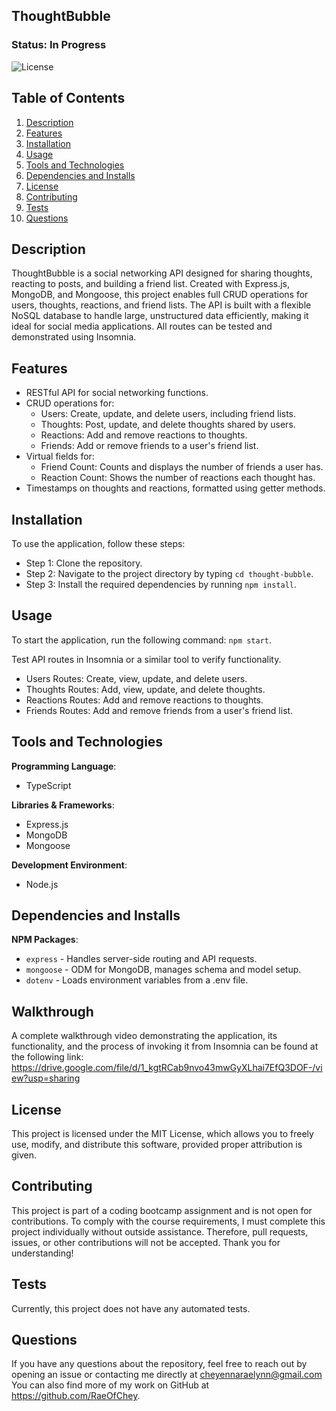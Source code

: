 ## ThoughtBubble

### Status: In Progress

![License](https://img.shields.io/badge/license-MIT-brightgreen.svg)

## Table of Contents
1. [Description](#description)
2. [Features](#features)
3. [Installation](#installation)
4. [Usage](#usage)
5. [Tools and Technologies](#tools-and-technologies)
6. [Dependencies and Installs](#dependencies-and-installs)
7. [License](#license)
8. [Contributing](#contributing)
9. [Tests](#tests)
10. [Questions](#questions)

## Description
ThoughtBubble is a social networking API designed for sharing thoughts, reacting to posts, and building a friend list. Created with Express.js, MongoDB, and Mongoose, this project enables full CRUD operations for users, thoughts, reactions, and friend lists. The API is built with a flexible NoSQL database to handle large, unstructured data efficiently, making it ideal for social media applications. All routes can be tested and demonstrated using Insomnia.

## Features
- RESTful API for social networking functions.
- CRUD operations for:
  - Users: Create, update, and delete users, including friend lists.
  - Thoughts: Post, update, and delete thoughts shared by users.
  - Reactions: Add and remove reactions to thoughts.
  - Friends: Add or remove friends to a user's friend list.
- Virtual fields for:
  - Friend Count: Counts and displays the number of friends a user has.
  - Reaction Count: Shows the number of reactions each thought has.
- Timestamps on thoughts and reactions, formatted using getter methods.

## Installation
To use the application, follow these steps:

- Step 1: Clone the repository.
- Step 2: Navigate to the project directory by typing `cd thought-bubble`.
- Step 3: Install the required dependencies by running `npm install`.

## Usage
To start the application, run the following command: `npm start`.

Test API routes in Insomnia or a similar tool to verify functionality.
- Users Routes: Create, view, update, and delete users.
- Thoughts Routes: Add, view, update, and delete thoughts.
- Reactions Routes: Add and remove reactions to thoughts.
- Friends Routes: Add and remove friends from a user's friend list.

## Tools and Technologies
**Programming Language**:
- TypeScript

**Libraries & Frameworks**:
- Express.js
- MongoDB
- Mongoose

**Development Environment**:
  - Node.js

## Dependencies and Installs

**NPM Packages**:
- `express` - Handles server-side routing and API requests.
- `mongoose` -  ODM for MongoDB, manages schema and model setup.
- `dotenv` - Loads environment variables from a .env file.

## Walkthrough
A complete walkthrough video demonstrating the application, its functionality, and the process of invoking it from Insomnia can be found at the following link: https://drive.google.com/file/d/1_kgtRCab9nvo43mwGyXLhai7EfQ3DOF-/view?usp=sharing

## License
This project is licensed under the MIT License, which allows you to freely use, modify, and distribute this software, provided proper attribution is given.

## Contributing
This project is part of a coding bootcamp assignment and is not open for contributions. To comply with the course requirements, I must complete this project individually without outside assistance. Therefore, pull requests, issues, or other contributions will not be accepted. Thank you for understanding!

## Tests
Currently, this project does not have any automated tests.

## Questions
If you have any questions about the repository, feel free to reach out by opening an issue or contacting me directly at cheyennaraelynn@gmail.com You can also find more of my work on GitHub at https://github.com/RaeOfChey.
